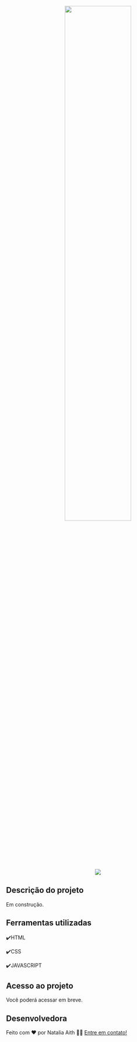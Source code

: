 <p align="center">
<img width=60% src="https://user-images.githubusercontent.com/61480327/216486635-374a182c-ad46-43f2-a87d-e7103bf5b846.png">
</p>
<p align="center">
<img src="http://img.shields.io/static/v1?label=STATUS&message=EM+ANDAMENTO&color=GREEN&style=for-the-badge"/>
</p>

<h2>Descrição do projeto </h2>

<p>
  Em construção.
</p>

## Ferramentas utilizadas
:heavy_check_mark:HTML

:heavy_check_mark:CSS

:heavy_check_mark:JAVASCRIPT
###

## Acesso ao projeto

Você poderá acessar em breve.

## Desenvolvedora

Feito com ❤️ por Natalia Aith 👋🏽 [Entre em contato!](https://www.linkedin.com/in/natalia-aith)



